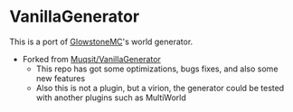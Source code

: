 # VanillaGenerator
This is a port of [GlowstoneMC](https://github.com/GlowstoneMC/Glowstone)'s world generator.

- Forked from [Muqsit/VanillaGenerator](https://github.com/GlowstoneMC/Glowstone)
  - This repo has got some optimizations, bugs fixes, and also some new features
  - Also this is not a plugin, but a virion, the generator could be tested with another plugins such as MultiWorld